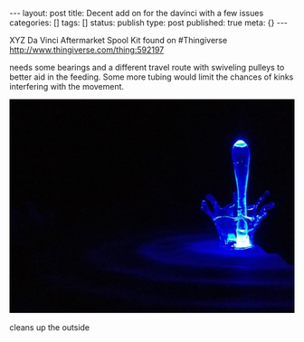 \--- layout: post title: Decent add on for the davinci with a few issues
categories: [] tags: [] status: publish type: post published: true meta: {}
\---

XYZ Da Vinci Aftermarket Spool Kit found on #Thingiverse
http://www.thingiverse.com/thing:592197

needs some bearings and a different travel route with swiveling pulleys to
better aid in the feeding. Some more tubing would limit the chances of kinks
interfering with the movement.

![cleans up the outside](/assets/img/upload.jpg)

cleans up the outside

